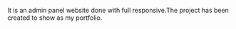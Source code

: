 It is an admin panel website done with full responsive.The project has been created to show as my portfolio.
